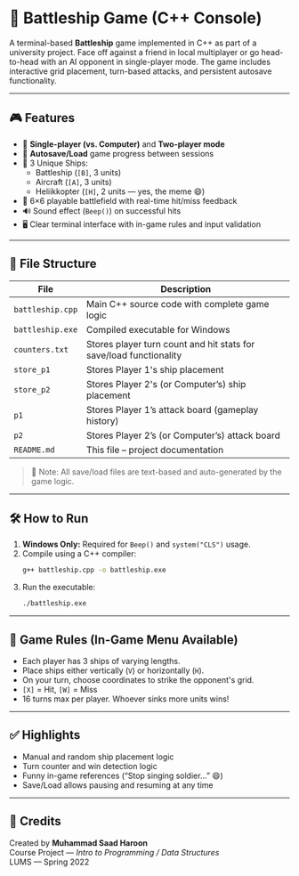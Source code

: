 # 🚢 Battleship Game (C++ Console)

A terminal-based **Battleship** game implemented in C++ as part of a university project. Face off against a friend in local multiplayer or go head-to-head with an AI opponent in single-player mode. The game includes interactive grid placement, turn-based attacks, and persistent autosave functionality.

---

## 🎮 Features

- 🧠 **Single-player (vs. Computer)** and **Two-player mode**
- 💾 **Autosave/Load** game progress between sessions
- 🚀 3 Unique Ships:
  - Battleship (`[B]`, 3 units)
  - Aircraft (`[A]`, 3 units)
  - Heliikkopter (`[H]`, 2 units — yes, the meme 😄)
- 🎯 6×6 playable battlefield with real-time hit/miss feedback
- 🔊 Sound effect (`Beep()`) on successful hits
- 🖥️ Clear terminal interface with in-game rules and input validation

---

## 📁 File Structure

| File           | Description                                                                 |
|----------------|-----------------------------------------------------------------------------|
| `battleship.cpp` | Main C++ source code with complete game logic                              |
| `battleship.exe` | Compiled executable for Windows                                            |
| `counters.txt`   | Stores player turn count and hit stats for save/load functionality         |
| `store_p1`       | Stores Player 1's ship placement                                            |
| `store_p2`       | Stores Player 2's (or Computer’s) ship placement                            |
| `p1`             | Stores Player 1’s attack board (gameplay history)                          |
| `p2`             | Stores Player 2’s (or Computer’s) attack board                              |
| `README.md`      | This file – project documentation                                           |

> 📌 Note: All save/load files are text-based and auto-generated by the game logic.

---

## 🛠️ How to Run

1. **Windows Only:** Required for `Beep()` and `system("CLS")` usage.
2. Compile using a C++ compiler:
   ```bash
   g++ battleship.cpp -o battleship.exe
   ```
3. Run the executable:
   ```bash
   ./battleship.exe
   ```

---

## 📜 Game Rules (In-Game Menu Available)

- Each player has 3 ships of varying lengths.
- Place ships either vertically (`V`) or horizontally (`H`).
- On your turn, choose coordinates to strike the opponent's grid.
- `[X]` = Hit, `[W]` = Miss
- 16 turns max per player. Whoever sinks more units wins!

---

## ✅ Highlights

- Manual and random ship placement logic
- Turn counter and win detection logic
- Funny in-game references (“Stop singing soldier…” 😄)
- Save/Load allows pausing and resuming at any time

---

## 🙌 Credits

Created by **Muhammad Saad Haroon**  
Course Project — *Intro to Programming / Data Structures*  
LUMS — Spring 2022

